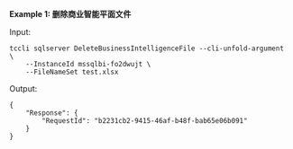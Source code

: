 **Example 1: 删除商业智能平面文件**



Input: 

```
tccli sqlserver DeleteBusinessIntelligenceFile --cli-unfold-argument  \
    --InstanceId mssqlbi-fo2dwujt \
    --FileNameSet test.xlsx
```

Output: 
```
{
    "Response": {
        "RequestId": "b2231cb2-9415-46af-b48f-bab65e06b091"
    }
}
```

